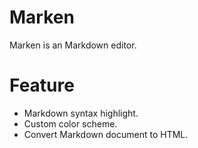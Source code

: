 # Marken

Marken is an Markdown editor.

# Feature

* Markdown syntax highlight.
* Custom color scheme.
* Convert Markdown document to HTML.
